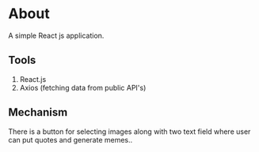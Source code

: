 # About
A simple React js application. 

## Tools
1. React.js 
2. Axios (fetching data from public API's)

## Mechanism
There is a button for selecting images along with two text field where user can put quotes and generate memes..

